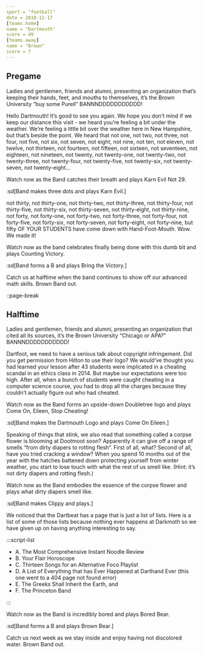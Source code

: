 ```yaml
---
sport = "football"
date = 2018-11-17
[teams.home]
name = "Dartmouth"
score = 49
[teams.away]
name = "Brown"
score = 7
---
```


## Pregame

Ladies and gentlemen, friends and alumni, presenting an organization that’s keeping their hands, feet, and mouths to themselves, it’s the Brown University “buy some Purell” BANNNDDDDDDDDDDD!

Hello Dartmouth! It’s good to see you again. We hope you don’t mind if we keep our distance this visit - we heard you’re feeling a bit under the weather. We’re feeling a little bit over the weather here in New Hampshire, but that’s beside the point. We heard that not one, not two, not three, not four, not five, not six, not seven, not eight, not nine, not ten, not eleven, not twelve, not thirteen, not fourteen, not fifteen, not sixteen, not seventeen, not eighteen, not nineteen, not twenty, not twenty-one, not twenty-two, not twenty-three, not twenty-four, not twenty-five, not twenty-six, not twenty-seven, not twenty-eight...

Watch now as the Band catches their breath and plays Karn Evil Not 29.

:sd[Band makes three dots and plays Karn Evil.]

not thirty, not thirty-one, not thirty-two, not thirty-three, not thirty-four, not thirty-five, not thirty-six, not thirty-seven, not thirty-eight, not thirty-nine, not forty, not forty-one, not forty-two, not forty-three, not forty-four, not forty-five, not forty-six, not forty-seven, not forty-eight, not forty-nine, but fifty OF YOUR STUDENTS have come down with Hand-Foot-Mouth. Wow. We made it!

Watch now as the band celebrates finally being done with this dumb bit and plays Counting Victory.

:sd[Band forms a B and plays Bring the Victory.]

Catch us at halftime when the band continues to show off our advanced math skills. Brown Band out.

::page-break

## Halftime

Ladies and gentlemen, friends and alumni, presenting an organization that cited all its sources, it’s the Brown University “Chicago or APA?” BANNNDDDDDDDDDDD!

Dartfoot, we need to have a serious talk about copyright infringement. Did you get permission from Hilton to use their logo? We would’ve thought you had learned your lesson after 43 students were implicated in a cheating scandal in an ethics class in 2014. But maybe our expectations were too high. After all, when a bunch of students were caught cheating in a computer science course, you had to drop all the charges because they couldn’t actually figure out who had cheated.

Watch now as the Band forms an upside-down Doubletree logo and plays Come On, Eileen, Stop Cheating!

:sd[Band makes the Dartmouth Logo and plays Come On Eileen.]

Speaking of things that stink, we also read that something called a corpse flower is blooming at Dootmoot soon? Apparently it can give off a range of smells “from dirty diapers to rotting flesh”. First of all, what? Second of all, have you tried cracking a window? When you spend 10 months out of the year with the hatches battened down protecting yourself from winter weather, you start to lose touch with what the rest of us smell like. (Hint: it’s not dirty diapers and rotting flesh.)

Watch now as the Band embodies the essence of the corpse flower and plays what dirty diapers smell like.

:sd[Band makes Clippy and plays.]

We noticed that the Dartbeat has a page that is just a list of lists. Here is a list of some of those lists because nothing ever happens at Darkmoth so we have given up on having anything interesting to say.

:::script-list

- A. The Most Comprehensive Instant Noodle Review
- B. Your Flair Horoscope
- C. Thirteen Songs for an Alternative Foco Playlist
- D. A List of Everything that has Ever Happened at Darthand Ever (this one went to a 404 page not found error)
- E. The Greeks Shall Inherit the Earth, and
- F. The Princeton Band

:::

Watch now as the Band is incredibly bored and plays Bored Bear.

:sd[Band forms a B and plays Brown Bear.]

Catch us next week as we stay inside and enjoy having not discolored water. Brown Band out.
